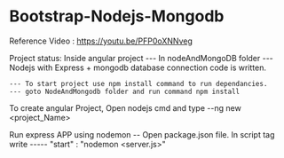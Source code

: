 # Bootstrap-Nodejs-Mongodb
Reference Video : https://youtu.be/PFP0oXNNveg


Project status: Inside angular project
	--- In nodeAndMongoDB folder
		--- Nodejs with Express + mongodb database connection code is written.


	--- To start project use npm install command to run dependancies.
	--- goto NodeAndMongodb folder and run command npm install

To create angular Project,
	Open nodejs cmd and type 
		--ng new <project_Name>

Run express APP using nodemon
	-- Open package.json file. In script tag write
		----- "start" : "nodemon <server.js>"

